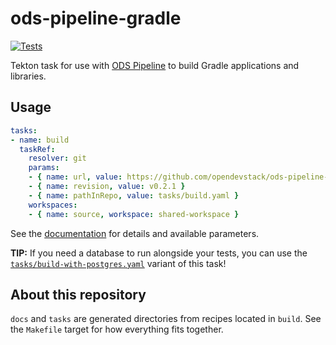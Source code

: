 # ods-pipeline-gradle

[![Tests](https://github.com/opendevstack/ods-pipeline-gradle/actions/workflows/main.yaml/badge.svg)](https://github.com/opendevstack/ods-pipeline-gradle/actions/workflows/main.yaml)

Tekton task for use with [ODS Pipeline](https://github.com/opendevstack/ods-pipeline) to build Gradle applications and libraries.

## Usage

```yaml
tasks:
- name: build
  taskRef:
    resolver: git
    params:
    - { name: url, value: https://github.com/opendevstack/ods-pipeline-gradle.git }
    - { name: revision, value: v0.2.1 }
    - { name: pathInRepo, value: tasks/build.yaml }
    workspaces:
    - { name: source, workspace: shared-workspace }
```

See the [documentation](https://github.com/opendevstack/ods-pipeline-gradle/blob/main/docs/build.adoc) for details and available parameters.

**TIP:** If you need a database to run alongside your tests, you can use the [`tasks/build-with-postgres.yaml`](https://github.com/opendevstack/ods-pipeline-gradle/blob/main/docs/build-with-postgres.adoc) variant of this task!

## About this repository

`docs` and `tasks` are generated directories from recipes located in `build`. See the `Makefile` target for how everything fits together.
